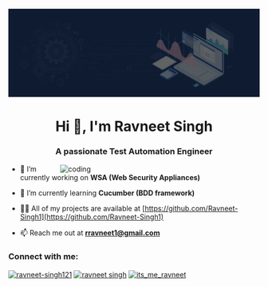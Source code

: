 ![logo](https://github.com/Ravneet-Singh1/Ravneet-Singh1/blob/main/main-banner.jpg)
<h1 align="center">Hi 👋, I'm Ravneet Singh</h1>
<h3 align="center">A passionate Test Automation Engineer</h3>

<img align="right" alt="coding" width="400" src="https://cdn.dribbble.com/users/1059583/screenshots/4171367/coding-freak.gif">


- 🔭 I’m currently working on **WSA (Web Security Appliances)**

- 🌱 I’m currently learning **Cucumber (BDD framework)**

- 👨‍💻 All of my projects are available at [https://github.com/Ravneet-Singh1](https://github.com/Ravneet-Singh1)

- 📫 Reach me out at **rravneet1@gmail.com**

<h3 align="left">Connect with me:</h3>
<p align="left">
<a href="https://linkedin.com/in/ravneet-singh121" target="blank"><img align="center" src="https://raw.githubusercontent.com/rahuldkjain/github-profile-readme-generator/master/src/images/icons/Social/linked-in-alt.svg" alt="ravneet-singh121" height="30" width="40" /></a>
<a href="https://fb.com/ravneet singh" target="blank"><img align="center" src="https://raw.githubusercontent.com/rahuldkjain/github-profile-readme-generator/master/src/images/icons/Social/facebook.svg" alt="ravneet singh" height="30" width="40" /></a>
<a href="https://instagram.com/its_me_ravneet" target="blank"><img align="center" src="https://raw.githubusercontent.com/rahuldkjain/github-profile-readme-generator/master/src/images/icons/Social/instagram.svg" alt="its_me_ravneet" height="30" width="40" /></a>
</p>
